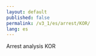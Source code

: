 ```yaml
---
layout: default
published: false
permalink: /v3_1/es/arrest/KOR/
lang: es
---
```


Arrest analysis KOR

